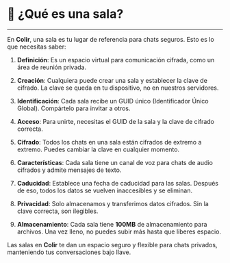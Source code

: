 # 👀 ¿Qué es una sala?

---

En **Colir**, una sala es tu lugar de referencia para chats seguros. Esto es lo que necesitas saber:

1. **Definición**: Es un espacio virtual para comunicación cifrada, como un área de reunión privada.

2. **Creación**: Cualquiera puede crear una sala y establecer la clave de cifrado. La clave se queda en tu dispositivo, no en nuestros servidores.

3. **Identificación**: Cada sala recibe un GUID único (Identificador Único Global). Compártelo para invitar a otros.

4. **Acceso**: Para unirte, necesitas el GUID de la sala y la clave de cifrado correcta.

5. **Cifrado**: Todos los chats en una sala están cifrados de extremo a extremo. Puedes cambiar la clave en cualquier momento.

6. **Características**: Cada sala tiene un canal de voz para chats de audio cifrados y admite mensajes de texto.

7. **Caducidad**: Establece una fecha de caducidad para las salas. Después de eso, todos los datos se vuelven inaccesibles y se eliminan.

8. **Privacidad**: Solo almacenamos y transferimos datos cifrados. Sin la clave correcta, son ilegibles.

9. **Almacenamiento**: Cada sala tiene **100MB** de almacenamiento para archivos. Una vez lleno, no puedes subir más hasta que liberes espacio.

Las salas en **Colir** te dan un espacio seguro y flexible para chats privados, manteniendo tus conversaciones bajo llave.